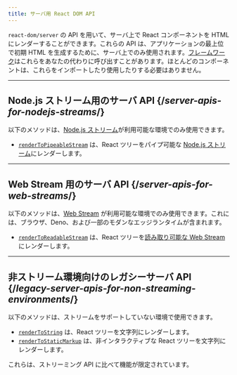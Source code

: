 ```yaml
---
title: サーバ用 React DOM API
---
```


<Intro>

`react-dom/server` の API を用いて、サーバ上で React コンポーネントを HTML にレンダーすることができます。これらの API は、アプリケーションの最上位で初期 HTML を生成するために、サーバ上でのみ使用されます。[フレームワーク](/learn/start-a-new-react-project#full-stack-frameworks)はこれらをあなたの代わりに呼び出すことがあります。ほとんどのコンポーネントは、これらをインポートしたり使用したりする必要はありません。

</Intro>

---

## Node.js ストリーム用のサーバ API {/*server-apis-for-nodejs-streams*/}

以下のメソッドは、[Node.js ストリーム](https://nodejs.org/api/stream.html)が利用可能な環境でのみ使用できます。

* [`renderToPipeableStream`](/reference/react-dom/server/renderToPipeableStream) は、React ツリーをパイプ可能な [Node.js ストリーム](https://nodejs.org/api/stream.html)にレンダーします。

---

## Web Stream 用のサーバ API {/*server-apis-for-web-streams*/}

以下のメソッドは、[Web Stream](https://developer.mozilla.org/en-US/docs/Web/API/Streams_API) が利用可能な環境でのみ使用できます。これには、ブラウザ、Deno、および一部のモダンなエッジランタイムが含まれます。

* [`renderToReadableStream`](/reference/react-dom/server/renderToReadableStream) は、React ツリーを[読み取り可能な Web Stream](https://developer.mozilla.org/en-US/docs/Web/API/ReadableStream) にレンダーします。

---

## 非ストリーム環境向けのレガシーサーバ API {/*legacy-server-apis-for-non-streaming-environments*/}

以下のメソッドは、ストリームをサポートしていない環境で使用できます。

* [`renderToString`](/reference/react-dom/server/renderToString) は、React ツリーを文字列にレンダーします。
* [`renderToStaticMarkup`](/reference/react-dom/server/renderToStaticMarkup) は、非インタラクティブな React ツリーを文字列にレンダーします。

これらは、ストリーミング API に比べて機能が限定されています。
